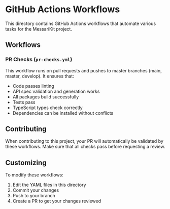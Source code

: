 # GitHub Actions Workflows

This directory contains GitHub Actions workflows that automate various tasks for the MessariKit project.

## Workflows

### PR Checks (`pr-checks.yml`)

This workflow runs on pull requests and pushes to master branches (main, master, develop). It ensures that:

- Code passes linting
- API spec validation and generation works
- All packages build successfully
- Tests pass
- TypeScript types check correctly
- Dependencies can be installed without conflicts

## Contributing

When contributing to this project, your PR will automatically be validated by these workflows. Make sure that all checks pass before requesting a review.

## Customizing

To modify these workflows:

1. Edit the YAML files in this directory
2. Commit your changes
3. Push to your branch
4. Create a PR to get your changes reviewed 